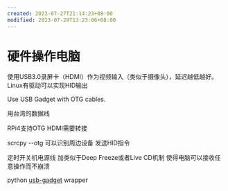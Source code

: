 ```yaml
---
created: 2023-07-27T21:14:23+08:00
modified: 2023-07-29T13:23:06+08:00
---
```


# 硬件操作电脑

使用USB3.0录屏卡（HDMI）作为视频输入（类似于摄像头），延迟越低越好。
Linux有驱动可以实现HID输出

Use USB Gadget with OTG cables.

用台湾的数据线

RPi4支持OTG HDMI需要转接

scrcpy --otg 可以识别周边设备 发送HID指令

定时开关机电源线 加类似于Deep Freeze或者Live CD机制 使得电脑可以接收任意操作而不崩溃

python [usb-gadget](https://pypi.org/project/usb-gadget/) wrapper
